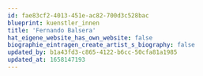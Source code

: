 ```yaml
---
id: fae83cf2-4013-451e-ac82-700d3c528bac
blueprint: kuenstler_innen
title: 'Fernando Balsera'
hat_eigene_website_has_own_website: false
biographie_eintragen_create_artist_s_biography: false
updated_by: b1a43fd3-c865-4122-b6cc-50cfa81a1985
updated_at: 1658147193
---
```

